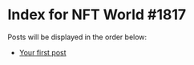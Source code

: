 # Index for NFT World #1817
Posts will be displayed in the order below:

- [Your first post](./001-first.md)

